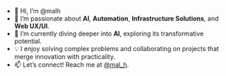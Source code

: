 - 👋 Hi, I’m @malh  
- 👀 I’m passionate about **AI**, **Automation**, **Infrastructure Solutions**, and **Web UX/UI**.  
- 🌱 I’m currently diving deeper into **AI**, exploring its transformative potential.
- 💡 I enjoy solving complex problems and collaborating on projects that merge innovation with practicality.  
- 📫 Let’s connect! Reach me at [@mal_h](https://twitter.com/mal_h).  

<!---
malh/malh is a ✨ special ✨ repository because its `README.md` (this file) appears on your GitHub profile.
You can click the Preview link to take a look at your changes.
--->
